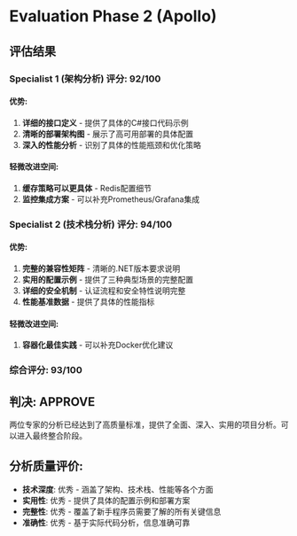 # Evaluation Phase 2 (Apollo)

## 评估结果

### Specialist 1 (架构分析) 评分: 92/100

#### 优势:
1. **详细的接口定义** - 提供了具体的C#接口代码示例
2. **清晰的部署架构图** - 展示了高可用部署的具体配置
3. **深入的性能分析** - 识别了具体的性能瓶颈和优化策略

#### 轻微改进空间:
1. **缓存策略可以更具体** - Redis配置细节
2. **监控集成方案** - 可以补充Prometheus/Grafana集成

### Specialist 2 (技术栈分析) 评分: 94/100

#### 优势:
1. **完整的兼容性矩阵** - 清晰的.NET版本要求说明
2. **实用的配置示例** - 提供了三种典型场景的完整配置
3. **详细的安全机制** - 认证流程和安全特性说明完整
4. **性能基准数据** - 提供了具体的性能指标

#### 轻微改进空间:
1. **容器化最佳实践** - 可以补充Docker优化建议

### 综合评分: 93/100

## 判决: APPROVE

两位专家的分析已经达到了高质量标准，提供了全面、深入、实用的项目分析。可以进入最终整合阶段。

## 分析质量评价:
- **技术深度**: 优秀 - 涵盖了架构、技术栈、性能等各个方面
- **实用性**: 优秀 - 提供了具体的配置示例和部署方案  
- **完整性**: 优秀 - 覆盖了新手程序员需要了解的所有关键信息
- **准确性**: 优秀 - 基于实际代码分析，信息准确可靠